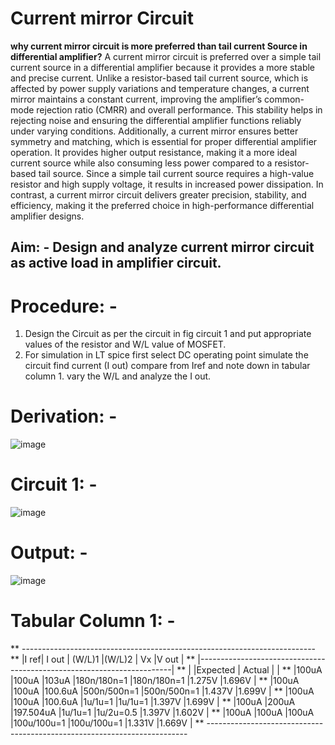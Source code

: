# Current mirror Circuit
**why current mirror circuit is more preferred than tail current Source in differential amplifier?**
A current mirror circuit is preferred over a simple tail current source in a differential amplifier because it provides a more stable and precise current. Unlike a resistor-based tail current source, which is affected by power supply variations and temperature changes, a current mirror maintains a constant current, improving the amplifier’s common-mode rejection ratio (CMRR) and overall performance. This stability helps in rejecting noise and ensuring the differential amplifier functions reliably under varying conditions.
Additionally, a current mirror ensures better symmetry and matching, which is essential for proper differential amplifier operation. It provides higher output resistance, making it a more ideal current source while also consuming less power compared to a resistor-based tail source. Since a simple tail current source requires a high-value resistor and high supply voltage, it results in increased power dissipation. In contrast, a current mirror circuit delivers greater precision, stability, and efficiency, making it the preferred choice in high-performance differential amplifier designs.
## Aim: - Design and analyze current mirror circuit as active load in amplifier circuit.
# Procedure: -
1.	Design the Circuit as per the circuit in fig circuit 1 and put appropriate values of the resistor and W/L value of MOSFET.
2.	For simulation in LT spice first select DC operating point simulate the circuit find current (I out) compare from Iref and note down in tabular column 1. vary the W/L and analyze the I out.
# Derivation: -
![image](https://github.com/user-attachments/assets/c9d3eb17-7d82-417f-831f-709706f4e32c)
# Circuit 1: -
![image](https://github.com/user-attachments/assets/e5464bbd-930b-429b-8283-693223456057)
# Output: -
![image](https://github.com/user-attachments/assets/5cce9cfa-6a2f-480b-9f8a-aeec4b0675aa)
# Tabular Column 1: -
**  -------------------------------------------------------------------------
**  |I ref|	         I out	   | (W/L)1	      |(W/L)2      |	Vx	  |V out  |
**  |-----------------------------------------------------------------------|
**  |	    |Expected |	Actual	 |			                                      |
** |100uA	|100uA	  |103uA	   |180n/180n=1	|180n/180n=1 |1.275V	|1.696V |
** |100uA	|100uA	  |100.6uA	 |500n/500n=1	|500n/500n=1 |1.437V	|1.699V |
** |100uA	|100uA	  |100.6uA	 |1u/1u=1	    |1u/1u=1	   |1.397V	|1.699V |
** |100uA	|200uA	  |197.504uA |1u/1u=1	    |1u/2u=0.5	 |1.397V	|1.602V |
** |100uA	|100uA	  |100uA	   |100u/100u=1	|100u/100u=1 |1.331V	|1.669V |
** -------------------------------------------------------------------------
